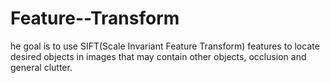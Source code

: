 # Feature--Transform
he goal is to use SIFT(Scale Invariant Feature Transform) features to locate desired objects in images that may contain other objects, occlusion and general clutter. 
